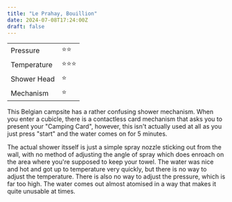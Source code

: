 ```yaml
---
title: "Le Prahay, Bouillion"
date: 2024-07-08T17:24:00Z
draft: false
---
```


|||
|-------------|----|
| Pressure    | ⭐⭐ |
| Temperature | ⭐⭐⭐ |  
| Shower Head | ⭐ |  
| Mechanism   | ⭐ |

This Belgian campsite has a rather confusing shower mechanism. When you enter a cubicle, there is a contactless card mechanism
that asks you to present your "Camping Card", however, this isn't actually used at all as you just press "start" and the water
comes on for 5 minutes.   

The actual shower itsself is just a simple spray nozzle sticking out from the wall, with no method of adjusting the angle of
spray which does enroach on the area where you're supposed to keep your towel. The water was nice and hot and got up to
temperature very quickly, but there is no way to adjust the temperature. There is also no way to adjust the pressure, which is
far too high. The water comes out almost atomised in a way that makes it quite unusable at times. 
